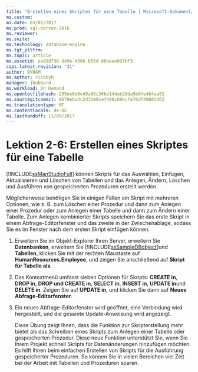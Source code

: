 ```yaml
---
title: "Erstellen eines Skriptes für eine Tabelle | Microsoft-Dokumentation"
ms.custom: 
ms.date: 03/01/2017
ms.prod: sql-server-2016
ms.reviewer: 
ms.suite: 
ms.technology: database-engine
ms.tgt_pltfrm: 
ms.topic: article
ms.assetid: ea88d736-849e-4368-b55d-06aeee097bf3
caps.latest.revision: "31"
author: BYHAM
ms.author: rickbyh
manager: jhubbard
ms.workload: On Demand
ms.openlocfilehash: 299ee6d6e49a86c36bb14dab28da5b6fe484aa02
ms.sourcegitcommit: 9678eba3c2d3100cef408c69bcfe76df49803d63
ms.translationtype: MT
ms.contentlocale: de-DE
ms.lasthandoff: 11/09/2017
---
```

# <a name="lesson-2-6---script-a-table"></a>Lektion 2-6: Erstellen eines Skriptes für eine Tabelle
[!INCLUDE[ssManStudioFull](../../includes/ssmanstudiofull-md.md)] können Skripts für das Auswählen, Einfügen, Aktualisieren und Löschen von Tabellen und das Anlegen, Ändern, Löschen und Ausführen von gespeicherten Prozeduren erstellt werden.  
  
Möglicherweise benötigen Sie in einigen Fällen ein Skript mit mehreren Optionen, wie z. B. zum Löschen einer Prozedur und dann zum Anlegen einer Prozedur oder zum Anlegen einer Tabelle und dann zum Ändern einer Tabelle. Zum Anlegen kombinierter Skripts speichern Sie das erste Skript in einem Abfrage-Editorfenster und das zweite in der Zwischenablage, sodass Sie es im Fenster nach dem ersten Skript einfügen können.  
  
 
1.  Erweitern Sie im Objekt-Explorer Ihren Server, erweitern Sie **Datenbanken**, erweitern Sie [!INCLUDE[ssSampleDBobject](../../includes/sssampledbobject-md.md)]und **Tabellen**, klicken Sie mit der rechten Maustaste auf **HumanResources.Employee**, und zeigen Sie anschließend auf **Skript für Tabelle als**.  
  
2.  Das Kontextmenü umfasst sieben Optionen für Skripts: **CREATE in**, **DROP in**, **DROP und CREATE in**, **SELECT in**, **INSERT in**, **UPDATE in**und **DELETE in**. Zeigen Sie auf **UPDATE in**, und klicken Sie dann auf **Neues Abfrage-Editorfenster**.  
  
3.  Ein neues Abfrage-Editorfenster wird geöffnet, eine Verbindung wird hergestellt, und die gesamte Update-Anweisung wird angezeigt.  
  
    Diese Übung zeigt Ihnen, dass die Funktion zur Skripterstellung mehr bietet als das Schreiben eines Skripts zum Anlegen einer Tabelle oder gespeicherten Prozedur. Diese neue Funktion unterstützt Sie, wenn Sie Ihrem Projekt schnell Skripts für Datenänderungen hinzufügen möchten. Es hilft Ihnen beim einfachen Erstellen von Skripts für die Ausführung gespeicherter Prozeduren. So können Sie in vielen Bereichen viel Zeit bei der Arbeit mit Tabellen und Prozeduren sparen.  
  
 
  
  
  
